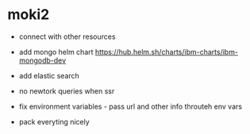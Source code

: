 # moki2

- connect with other resources
- add mongo helm chart https://hub.helm.sh/charts/ibm-charts/ibm-mongodb-dev
- add elastic search

- no newtork queries when ssr

- fix environment variables - pass url and other info throuteh env vars

- pack everyting nicely
